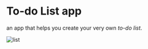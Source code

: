 # To-do List app
an app that helps you create your very own *to-do list*.


![list](https://img.freepik.com/free-vector/illustration-list_53876-28518.jpg?size=626&ext=jpg)
